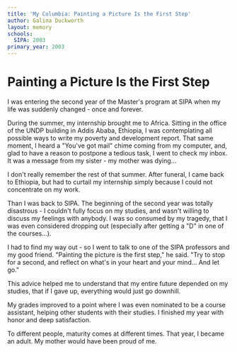 ```yaml
---
title: 'My Columbia: Painting a Picture Is the First Step'
author: Galina Duckworth
layout: memory
schools:
  SIPA: 2003
primary_year: 2003
---
```

# Painting a Picture Is the First Step

I was entering the second year of the Master's program at SIPA when my life was suddenly changed - once and forever.

During the summer, my internship brought me to Africa. Sitting in the office of the UNDP building in Addis Ababa, Ethiopia, I was contemplating all possible ways to write my poverty and development report. That same moment, I heard a "You've got mail" chime coming from my computer, and, glad to have a reason to postpone a tedious task, I went to check my inbox. It was a message from my sister - my mother was dying...

I don't really remember the rest of that summer. After funeral, I came back to Ethiopia, but had to curtail my internship simply because I could not concentrate on my work.

Than I was back to SIPA. The beginning of the second year was totally disastrous - I couldn't fully focus on my studies, and wasn't willing to discuss my feelings with anybody. I was so consumed by my tragedy, that I was even considered dropping out (especially after getting a "D" in one of the courses...).

I had to find my way out - so I went to talk to one of the SIPA professors and my good friend. "Painting the picture is the first step," he said. "Try to stop for a second, and reflect on what's in your heart and your mind... And let go."

This advice helped me to understand that my entire future depended on my studies, that if I gave up, everything would just go downhill.

My grades improved to a point where I was even nominated to be a course assistant, helping other students with their studies. I finished my year with honor and deep satisfaction.

To different people, maturity comes at different times. That year, I became an adult. My mother would have been proud of me.
